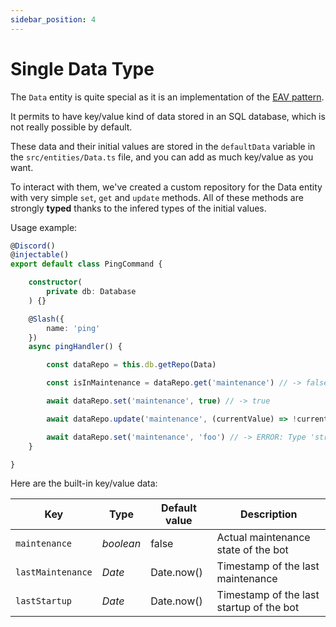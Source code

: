 ```yaml
---
sidebar_position: 4
---
```


# Single Data Type

The `Data` entity is quite special as it is an implementation of the [EAV pattern](https://en.wikipedia.org/wiki/Entity%E2%80%93attribute%E2%80%93value_model).

It permits to have key/value kind of data stored in an SQL database, which is not really possible by default.

These data and their initial values are stored in the `defaultData` variable in the `src/entities/Data.ts` file, and you can add as much key/value as you want.

To interact with them, we've created a custom repository for the Data entity with very simple `set`, `get` and `update` methods. All of these methods are strongly **typed** thanks to the infered types of the initial values.

Usage example:

```ts
@Discord()
@injectable()
export default class PingCommand {

    constructor(
        private db: Database
    ) {}

    @Slash({ 
        name: 'ping' 
    })
    async pingHandler() {

        const dataRepo = this.db.getRepo(Data)

        const isInMaintenance = dataRepo.get('maintenance') // -> false

        await dataRepo.set('maintenance', true) // -> true

        await dataRepo.update('maintenance', (currentValue) => !currentValue) // -> false

        await dataRepo.set('maintenance', 'foo') // -> ERROR: Type 'string' is not assignable to type 'boolean'
    }

}
```

Here are the built-in key/value data:

| Key               | Type      | Default value | Description                              |
|-------------------|-----------|---------------|------------------------------------------|
| `maintenance`     | *boolean* | false         | Actual maintenance state of the bot      |
| `lastMaintenance` | *Date*    | Date.now()    | Timestamp of the last maintenance        |
| `lastStartup`     | *Date*    | Date.now()    | Timestamp of the last startup of the bot |